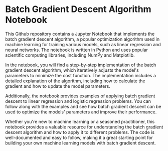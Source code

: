 # Batch Gradient Descent Algorithm Notebook
This Github repository contains a Jupyter Notebook that implements the batch gradient descent algorithm, a popular optimization algorithm used in machine learning for training various models, such as linear regression and neural networks. The notebook is written in Python and uses popular scientific computing libraries, including NumPy and Matplotlib.

In the notebook, you will find a step-by-step implementation of the batch gradient descent algorithm, which iteratively adjusts the model's parameters to minimize the cost function. The implementation includes a detailed explanation of the algorithm, including how to calculate the gradient and how to update the model parameters.

Additionally, the notebook provides examples of applying batch gradient descent to linear regression and logistic regression problems. You can follow along with the examples and see how batch gradient descent can be used to optimize the models' parameters and improve their performance.

Whether you're new to machine learning or a seasoned practitioner, this notebook provides a valuable resource for understanding the batch gradient descent algorithm and how to apply it to different problems. The code is well-documented and easy to follow, making it a great starting point for building your own machine learning models with batch gradient descent.